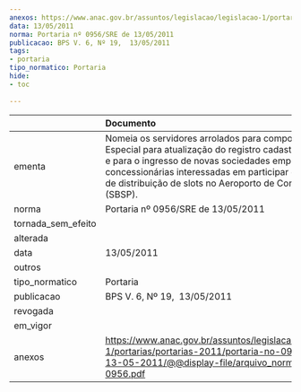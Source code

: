 ```yaml
---
anexos: https://www.anac.gov.br/assuntos/legislacao/legislacao-1/portarias/portarias-2011/portaria-no-0956-sre-de-13-05-2011/@@display-file/arquivo_norma/PA2011-0956.pdf
data: 13/05/2011
norma: Portaria nº 0956/SRE de 13/05/2011
publicacao: BPS V. 6, Nº 19,  13/05/2011
tags:
- portaria
tipo_normatico: Portaria
hide: 
- toc 
 
---
```


|                    | Documento                                                                                                                                                                                                                                                                        |
|:-------------------|:---------------------------------------------------------------------------------------------------------------------------------------------------------------------------------------------------------------------------------------------------------------------------------|
| ementa             | Nomeia os servidores arrolados para compor Comissão Especial para atualização do registro cadastral existente e para o ingresso de novas sociedades empresárias concessionárias interessadas em participar do certame de distribuição de slots no Aeroporto de Congonhas (SBSP). |
| norma              | Portaria nº 0956/SRE de 13/05/2011                                                                                                                                                                                                                                               |
| tornada_sem_efeito |                                                                                                                                                                                                                                                                                  |
| alterada           |                                                                                                                                                                                                                                                                                  |
| data               | 13/05/2011                                                                                                                                                                                                                                                                       |
| outros             |                                                                                                                                                                                                                                                                                  |
| tipo_normatico     | Portaria                                                                                                                                                                                                                                                                         |
| publicacao         | BPS V. 6, Nº 19,  13/05/2011                                                                                                                                                                                                                                                     |
| revogada           |                                                                                                                                                                                                                                                                                  |
| em_vigor           |                                                                                                                                                                                                                                                                                  |
| anexos             | https://www.anac.gov.br/assuntos/legislacao/legislacao-1/portarias/portarias-2011/portaria-no-0956-sre-de-13-05-2011/@@display-file/arquivo_norma/PA2011-0956.pdf                                                                                                                |
